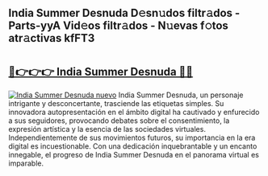 ## India Summer Desnuda D𝚎sn𝚞dos filtr𝚊dos - Parts-yyA Vid𝚎os filtr𝚊dos - N𝚞evas f𝚘tos atr𝚊ctivas kfFT3

# <h2><a href="http://mbbwo8y.tromn.icu/?c=India+Summer+Desnuda">🔗👉👉👉 India Summer Desnuda 🔗🔗</a></h2>

[![India Summer Desnuda nuevo](https://i.imgur.com/pEAQMta.gif)](http://mbbwo8y.tromn.icu/?c=India+Summer+Desnuda)
India Summer Desnuda, un personaje intrigante y desconcertante, trasciende las etiquetas simples. Su innovadora autopresentación en el ámbito digital ha cautivado y enfurecido a sus seguidores, provocando debates sobre el consentimiento, la expresión artística y la esencia de las sociedades virtuales. Independientemente de sus movimientos futuros, su importancia en la era digital es incuestionable. Con una dedicación inquebrantable y un encanto innegable, el progreso de India Summer Desnuda en el panorama virtual es imparable.

